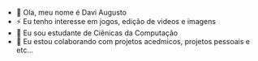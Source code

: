- 👋 Ola, meu nome é Davi Augusto
- ⚡ Eu tenho interesse em jogos, edição de videos e imagens
- 🌱 Eu sou estudante de Ciênicas da Computação
- 💞️ Eu estou colaborando com projetos acedmicos, projetos pessoais e etc...


<!---
Gaveta-cmd/Gaveta-cmd is a ✨ special ✨ repository because its `README.md` (this file) appears on your GitHub profile.
You can click the Preview link to take a look at your changes.
--->
